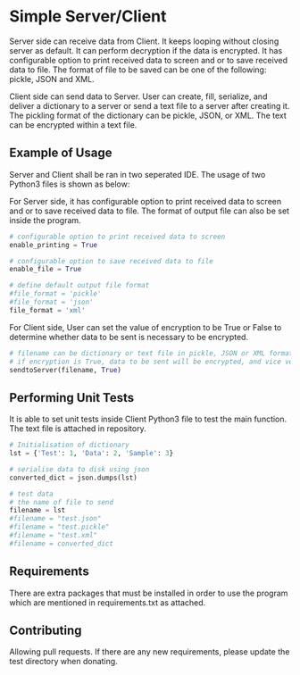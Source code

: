 # Simple Server/Client
Server side can receive data from Client. It keeps looping without closing server as default. It can perform decryption if the data is encrypted.
It has configurable option to print received data to screen and or to save received data to file. The format of file to be saved can be one of the following: pickle, JSON and XML.

Client side can send data to Server. User can create, fill, serialize, and deliver a dictionary to a server or send a text file to a server after creating it. The pickling format of the dictionary can be pickle, JSON, or XML. The text can be encrypted within a text file. 

## Example of Usage
Server and Client shall be ran in two seperated IDE. The usage of two Python3 files is shown as below:

For Server side, it has configurable option to print received data to screen and or to save received data to file.
The format of output file can also be set inside the program.
```python
# configurable option to print received data to screen
enable_printing = True

# configurable option to save received data to file
enable_file = True

# define default output file format
#file_format = 'pickle'
#file_format = 'json'
file_format = 'xml'
```

For Client side, User can set the value of encryption to be True or False to determine whether data to be sent is necessary to be encrypted.
```python
# filename can be dictionary or text file in pickle, JSON or XML format.
# if encryption is True, data to be sent will be encrypted, and vice versa.
sendtoServer(filename, True)
```

## Performing Unit Tests
It is able to set unit tests inside Client Python3 file to test the main function. The text file is attached in repository. 
```python
# Initialisation of dictionary
lst = {'Test': 1, 'Data': 2, 'Sample': 3}

# serialise data to disk using json
converted_dict = json.dumps(lst)

# test data
# the name of file to send
filename = lst
#filename = "test.json"
#filename = "test.pickle"
#filename = "test.xml"
#filename = converted_dict
```

## Requirements
There are extra packages that must be installed in order to use the program which are mentioned in requirements.txt as attached.

## Contributing
Allowing pull requests. If there are any new requirements, please update the test directory when donating. 